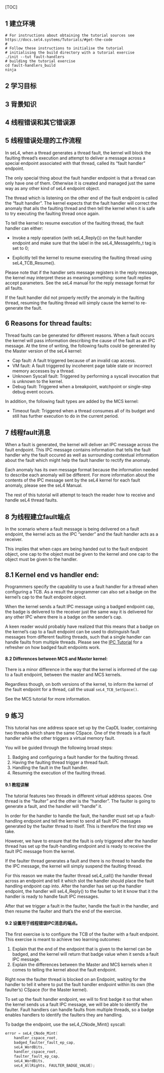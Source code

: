 [TOC]

## 1 建立环境

```shell
# For instructions about obtaining the tutorial sources see https://docs.sel4.systems/Tutorials/#get-the-code
#
# Follow these instructions to initialise the tutorial
# initialising the build directory with a tutorial exercise
./init --tut fault-handlers
# building the tutorial exercise
cd fault-handlers_build
ninja
```

## 2 学习目标

## 3 背景知识

## 4 线程错误和其它错误源

## 5 线程错误处理的工作流程

In seL4, when a thread generates a thread fault, the kernel will block the faulting thread’s execution and attempt to deliver a message across a special endpoint associated with that thread, called its “fault handler” endpoint.

The only special thing about the fault handler endpoint is that a thread can only have one of them. Otherwise it is created and managed just the same way as any other kind of seL4 endpoint object.

The thread which is listening on the other end of the fault endpoint is called the “fault handler”. The kernel expects that the fault handler will correct the anomaly that ails the faulting thread and then tell the kernel when it is safe to try executing the faulting thread once again.

To tell the kernel to resume execution of the faulting thread, the fault handler can either:

* Invoke a reply operation (with seL4_Reply()) on the fault handler endpoint and make sure that the label in the seL4_MessageInfo_t tag is set to 0;

* Explicitly tell the kernel to resume executing the faulting thread using seL4_TCB_Resume().

Please note that if the handler sets message registers in the reply message, the kernel may interpret these as meaning something: some fault replies accept parameters. See the seL4 manual for the reply message format for all faults.

If the fault handler did not properly rectify the anomaly in the faulting thread, resuming the faulting thread will simply cause the kernel to re-generate the fault.

## 6 Reasons for thread faults:

Thread faults can be generated for different reasons. When a fault occurs the kernel will pass information describing the cause of the fault as an IPC message. At the time of writing, the following faults could be generated by the Master version of the seL4 kernel:

* Cap fault: A fault triggered because of an invalid cap access.
* VM fault: A fault triggered by incoherent page table state or incorrect memory accesses by a thread.
* Unknown Syscall fault: Triggered by performing a syscall invocation that is unknown to the kernel.
* Debug fault: Triggered when a breakpoint, watchpoint or single-step debug event occurs.

In addition, the following fault types are added by the MCS kernel:

* Timeout fault: Triggered when a thread consumes all of its budget and still has further execution to do in the current period.

## 7 线程fault消息

When a fault is generated, the kernel will deliver an IPC message across the fault endpoint. This IPC message contains information that tells the fault handler why the fault occured as well as surrounding contextual information about the fault which might help the fault handler to rectify the anomaly.

Each anomaly has its own message format because the information needed to describe each anomaly will be different. For more information about the contents of the IPC message sent by the seL4 kernel for each fault anomaly, please see the seL4 Manual.

The rest of this tutorial will attempt to teach the reader how to receive and handle seL4 thread faults.

## 8 为线程建立fault端点

In the scenario where a fault message is being delivered on a fault endpoint, the kernel acts as the IPC “sender” and the fault handler acts as a receiver.

This implies that when caps are being handed out to the fault endpoint object, one cap to the object must be given to the kernel and one cap to the object must be given to the handler.

## 8.1 Kernel end vs handler end:

Programmers specify the capability to use a fault handler for a thread when configuring a TCB. As a result the programmer can also set a badge on the kernel’s cap to the fault endpoint object.

When the kernel sends a fault IPC message using a badged endpoint cap, the badge is delivered to the receiver just the same way it is delivered for any other IPC where there is a badge on the sender’s cap.

A keen reader would probably have realized that this means that a badge on the kernel’s cap to a fault endpoint can be used to distinguish fault messages from different faulting threads, such that a single handler can handle faults from multiple threads. Please see the [IPC Tutorial](https://docs.sel4.systems/Tutorials/ipc) for a refresher on how badged fault endpoints work.

#### 8.2 Differences between MCS and Master kernel:

There is a minor difference in the way that the kernel is informed of the cap to a fault endpoint, between the master and MCS kernels.

Regardless though, on both versions of the kernel, to inform the kernel of the fault endpoint for a thread, call the usual `seL4_TCB_SetSpace()`.

See the MCS tutorial for more information.

## 9 练习

This tutorial has one address space set up by the CapDL loader, containing two threads which share the same CSpace. One of the threads is a fault handler while the other triggers a virtual memory fault.

You will be guided through the following broad steps:

1. Badging and configuring a fault handler for the faulting thread.
2. Having the faulting thread trigger a thread fault.
3. Handling the fault in the fault handler.
4. Resuming the execution of the faulting thread.

#### 9.1 教程讲解

The tutorial features two threads in different virtual address spaces. One thread is the “faulter” and the other is the “handler”. The faulter is going to generate a fault, and the handler will “handle” it.

In order for the handler to handle the fault, the handler must set up a fault-handling endpoint and tell the kernel to send all fault IPC messages generated by the faulter thread to itself. This is therefore the first step we take.

However, we have to ensure that the fault is only triggered after the handler thread has set up the fault-handling endpoint and is ready to receive the fault IPC message from the kernel.

If the faulter thread generates a fault and there is no thread to handle the the IPC message, the kernel will simply suspend the faulting thread.

For this reason we make the faulter thread seL4_call() the handler thread across an endpoint and tell it which slot the handler should place the fault handling endpoint cap into. After the handler has set up the handler endpoint, the handler will seL4_Reply() to the faulter to let it know that it the handler is ready to handle fault IPC messages.

After that we trigger a fault in the faulter, handle the fault in the handler, and then resume the faulter and that’s the end of the exercise.

#### 9.2 设置用于线程错误IPC消息的端点。

The first exercise is to configure the TCB of the faulter with a fault endpoint. This exercise is meant to achieve two learning outcomes:

1. Explain that the end of the endpoint that is given to the kernel can be badged, and the kernel will return that badge value when it sends a fault IPC message.
2. Explain the differences between the Master and MCS kernels when it comes to telling the kernel about the fault endpoint.

Right now the faulter thread is blocked on an Endpoint, waiting for the handler to tell it where to put the fault handler endpoint within its own (the faulter’s) CSpace (for the Master kernel).

To set up the fault handler endpoint, we will to first badge it so that when the kernel sends us a fault IPC message, we will be able to identify the faulter. Fault handlers can handle faults from multiple threads, so a badge enables handlers to identify the faulters they are handling.

To badge the endpoint, use the seL4_CNode_Mint() syscall:

```c
error = seL4_CNode_Mint(
    handler_cspace_root,
    badged_faulter_fault_ep_cap,
    seL4_WordBits,
    handler_cspace_root,
    faulter_fault_ep_cap,
    seL4_WordBits,
    seL4_AllRights, FAULTER_BADGE_VALUE);
```

